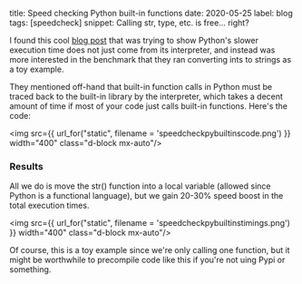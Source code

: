 title: Speed checking Python built-in functions
date: 2020-05-25
label: blog
tags: [speedcheck]
snippet: Calling str, type, etc. is free... right?

I found this cool [blog post](http://blog.kevmod.com/2020/05/python-performance-its-not-just-the-interpreter) that was trying to show Python's slower execution time does not just come from its interpreter, and instead was more interested in the benchmark that they ran converting ints to strings as a toy example.

They mentioned off-hand that built-in function calls in Python must be traced back to the built-in library by the interpreter, which takes a decent amount of time if most of your code just calls built-in functions. Here's the code: 

<img src={{ url_for("static", filename = 'speedcheckpybuiltinscode.png') }} width="400" class="d-block mx-auto"/>

### Results

All we do is move the str() function into a local variable (allowed since Python is a functional language), but we gain 20-30% speed boost in the total execution times. 

<img src={{ url_for("static", filename = 'speedcheckpybuiltinstimings.png') }} width="400" class="d-block mx-auto"/>

Of course, this is a toy example since we're only calling one function, but it might be worthwhile to precompile code like this if you're not uing Pypi or something. 